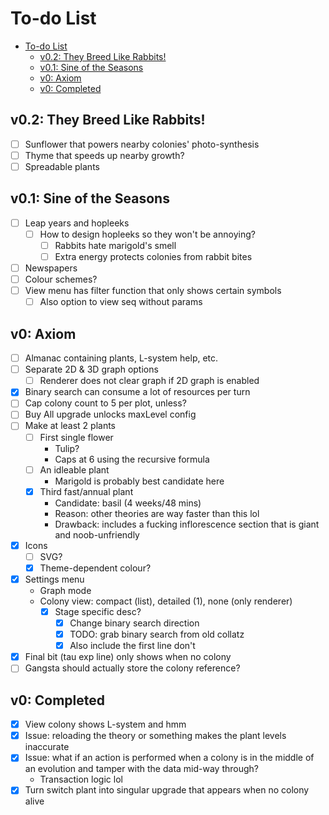 # To-do List

- [To-do List](#to-do-list)
  - [v0.2: They Breed Like Rabbits!](#v02-they-breed-like-rabbits)
  - [v0.1: Sine of the Seasons](#v01-sine-of-the-seasons)
  - [v0: Axiom](#v0-axiom)
  - [v0: Completed](#v0-completed)

## v0.2: They Breed Like Rabbits!

- [ ] Sunflower that powers nearby colonies' photo-synthesis
- [ ] Thyme that speeds up nearby growth?
- [ ] Spreadable plants

## v0.1: Sine of the Seasons

- [ ] Leap years and hopleeks
  - [ ] How to design hopleeks so they won't be annoying?
    - [ ] Rabbits hate marigold's smell
    - [ ] Extra energy protects colonies from rabbit bites
- [ ] Newspapers
- [ ] Colour schemes?
- [ ] View menu has filter function that only shows certain symbols
  - [ ] Also option to view seq without params

## v0: Axiom 

- [ ] Almanac containing plants, L-system help, etc.
- [ ] Separate 2D & 3D graph options
  - [ ] Renderer does not clear graph if 2D graph is enabled
- [x] Binary search can consume a lot of resources per turn
- [ ] Cap colony count to 5 per plot, unless?
- [ ] Buy All upgrade unlocks maxLevel config
- [ ] Make at least 2 plants
  - [ ] First single flower
    - Tulip?
    - Caps at 6 using the recursive formula
  - [ ] An idleable plant
    - Marigold is probably best candidate here
  - [x] Third fast/annual plant
    - Candidate: basil (4 weeks/48 mins)
    - Reason: other theories are way faster than this lol
    - Drawback: includes a fucking inflorescence section that is giant and 
    noob-unfriendly
- [x] Icons
  - [ ] SVG?
  - [x] Theme-dependent colour?
- [x] Settings menu
  - Graph mode
  - Colony view: compact (list), detailed (1), none (only renderer)
    - [x] Stage specific desc?
      - [x] Change binary search direction
      - [x] TODO: grab binary search from old collatz
      - [x] Also include the first line don't 
- [x] Final bit (tau exp line) only shows when no colony
- [ ] Gangsta should actually store the colony reference?

## v0: Completed

- [x] View colony shows L-system and hmm
- [x] Issue: reloading the theory or something makes the plant levels inaccurate
- [x] Issue: what if an action is performed when a colony is in the middle of an
evolution and tamper with the data mid-way through?
  - Transaction logic lol
- [x] Turn switch plant into singular upgrade that appears when no colony alive
